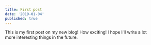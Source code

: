 ```yaml
---
title: First post
date: '2019-01-04'
published: true
---
```


This is my first post on my new blog! How exciting!
I hope I'll write a lot more interesting things in the future.
